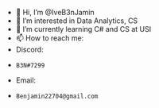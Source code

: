 - 👋 Hi, I’m @IveB3nJamin
- 👀 I’m interested in Data Analytics, CS
- 🌱 I’m currently learning C# and CS at USI
- 📫 How to reach me:
- Discord: 
-     B3N#7299
- Email:
-     Benjamin22704@gmail.com

<!---
IveB3nJamin/IveB3nJamin is a ✨ special ✨ repository because its `README.md` (this file) appears on your GitHub profile.
You can click the Preview link to take a look at your changes.
--->
